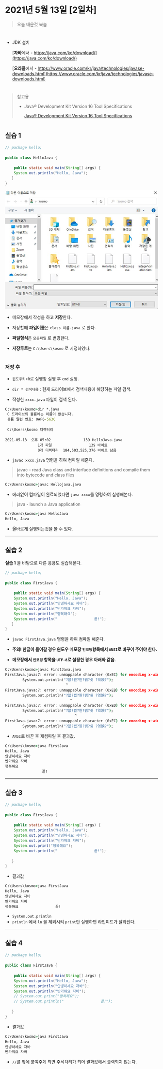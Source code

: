 # 2021년 5월 13일 [2일차]

> 오늘 배운것 복습
#

- JDK 설치

  [**자바**에서 - https://java.com/ko/download/](https://java.com/ko/download/)
  
  [**오라클**에서 - https://www.oracle.com/kr/java/technologies/javase-downloads.html](https://www.oracle.com/kr/java/technologies/javase-downloads.html)
  

#


> 참고용
> 
> - Java® Development Kit Version 16 Tool Specifications
>   
>   [Java® Development Kit Version 16 Tool Specifications](https://docs.oracle.com/en/java/javase/16/docs/specs/man/index.html)



#

## 실습 1 

```java
// package hello;

public class HelloJava {

    public static void main(String[] args) {
	System.out.println("Hello, Java");
   }
}
```

![참고이미지](20210513java.jpg)


- 메모장에서 작성을 하고 **저장**한다.

- 저장할때 **파일이름**은 `class 이름.java` 로 한다.

- **파일형식**은 `모든파일` 로 변경한다.

- **저장루트**는 `C:\Users\kosmo` 로 지정하였다.


#

### 저장 후 

- `윈도우키+R`로 실행창 실행 후 `cmd` 실행.

- `dir * 검색내용` : 현재 드라이브에서 검색내용에 해당하는 파일 검색.

- 작성한 `xxxx.java` 파일이 검색 된다.

```cmd
C:\Users\kosmo>dir *.java
 C 드라이브의 볼륨에는 이름이 없습니다.
 볼륨 일련 번호: 0AF6-563C

 C:\Users\kosmo 디렉터리

2021-05-13  오후 05:02               139 HelloJava.java
               1개 파일                 139 바이트
               0개 디렉터리  184,503,525,376 바이트 남음
```

- `javac xxxx.java` 명령을 하여 컴파일 해준다.   
> javac - read Java class and interface definitions and compile them into bytecode and class files  

```cmd
C:\Users\kosmo>javac Hellojava.java
```


- 에러없이 컴파일이 완료되었다면 `java xxxx`를 명령하여 실행해본다.  
> java - launch a Java application  

```cmd
C:\Users\kosmo>java HelloJava
Hello, Java
```

- 올바르게 실행되는것을 볼 수 있다.


----
## 실습 2  
**실습 1** 을 바탕으로 다른 응용도 실습해본다.



```java
// package hello;

public class FirstJava {

    public static void main(String[] args) {
	System.out.println("Hello, Java");
	System.out.println("안녕하세요 자바");
	System.out.println("반가워요 자바");
	System.out.println("행복해요");
	System.out.println("                 끝!");
   }
}
```  

- `javac FirstJava.java` 명령을 하여 컴파일 해준다.  

- **주의! 한글이 들어갈 경우 윈도우 메모장 `인코딩`항목에서 `ANSI`로 바꾸어 주어야 한다.**

- **메모장에서 `인코딩` 항목을 `UTF-8`로 설정한 경우 아래와 같음.**




```cmd
C:\Users\kosmo>javac FirstJava.java
FirstJava.java:7: error: unmappable character (0xEC) for encoding x-windows-949
        System.out.println("?븞?뀞?븯?꽭?슂 ?옄諛?");
                            ^
FirstJava.java:7: error: unmappable character (0xEB) for encoding x-windows-949
        System.out.println("?븞?뀞?븯?꽭?슂 ?옄諛?");
                              ^
FirstJava.java:7: error: unmappable character (0xED) for encoding x-windows-949
        System.out.println("?븞?뀞?븯?꽭?슂 ?옄諛?");
                                ^
FirstJava.java:7: error: unmappable character (0xEC) for encoding x-windows-949
        System.out.println("?븞?뀞?븯?꽭?슂 ?옄諛?");
```

- `ANSI`로 바꾼 후 재컴파일 후 결과값.

```cmd
C:\Users\kosmo>java FirstJava
Hello, Java
안녕하세요 자바
반가워요 자바
행복해요
                 끝!
```


----

## 실습 3


```java
// package hello;

public class FirstJava {

    public static void main(String[] args) {
	System.out.println("Hello, Java");
	System.out.println("안녕하세요 자바");
	System.out.println("반가워요 자바");
	System.out.print("행복해요");
	System.out.println("                 끝!");

   }
}
```

- 결과값

```cmd
C:\Users\kosmo>java FirstJava
Hello, Java
안녕하세요 자바
반가워요 자바
행복해요                 끝!
```

- `System.out.println`  
- `println` 에서 `ln` 을 제외시켜 `print`만 실행하면 라인피드가 달라진다.



----

## 실습 4


```java
// package hello;

public class FirstJava {

    public static void main(String[] args) {
	System.out.println("Hello, Java");
	System.out.println("안녕하세요 자바");
	System.out.println("반가워요 자바");
	// System.out.print("행복해요");
	// System.out.println("                 끝!");

   }
}
```

- 결과값

```cmd
C:\Users\kosmo>java FirstJava
Hello, Java
안녕하세요 자바
반가워요 자바
```

- `//`를 앞에 붙여주게 되면 주석처리가 되어 결과값에서 출력되지 않는다.





